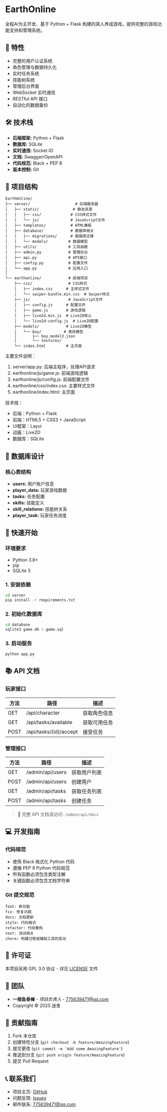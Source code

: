 <!--
 * @Author: 一根鱼骨棒 Email 775639471@qq.com
 * @Date: 2025-01-12 16:39:10
 * @LastEditTime: 2025-02-06 13:52:47
 * @LastEditors: 一根鱼骨棒
 * @Description: 本开源代码使用GPL 3.0协议
 * Software: VScode
 * Copyright 2025 迷舍
-->
# EarthOnline 

全程AI为主开发、基于 Python + Flask 构建的真人养成游戏，提供完整的游戏功能支持和管理系统。

## 🚀 特性

- 完整的用户认证系统
- 角色管理与数据持久化
- 实时任务系统
- 技能树系统
- 管理后台界面
- WebSocket 实时通信
- RESTful API 接口
- 自动化的数据备份

## 🛠 技术栈

- **后端框架:** Python + Flask
- **数据库:** SQLite
- **实时通信:** Socket.IO
- **文档:** Swagger/OpenAPI
- **代码规范:** Black + PEP 8
- **版本控制:** Git

## 📁 项目结构

```
EarthOnline/
├── server/                    # 后端服务器
│   ├── static/               # 静态资源
│   │   ├── css/             # CSS样式文件
│   │   └── js/              # JavaScript文件
│   ├── templates/           # HTML模板
│   ├── database/            # 数据库相关
│   │   ├── migrations/      # 数据库迁移
│   │   └── models/         # 数据模型
│   ├── utils/              # 工具函数
│   ├── admin.py            # 管理后台
│   ├── api.py              # API接口
│   ├── config.py           # 配置文件
│   └── app.py              # 应用入口
│
└── earthonline/            # 前端项目
    ├── css/                # CSS样式
    │   ├── index.css      # 主样式文件
    │   └── swiper-bundle.min.css  # Swiper样式
    ├── js/                 # JavaScript文件
    │   ├── config.js      # 配置文件
    │   ├── game.js        # 游戏逻辑
    │   ├── live2d.min.js  # Live2D核心
    │   └── live2d-config.js  # Live2D配置
    ├── models/            # Live2D模型
    │   └── boy/          # 男孩模型
    │       ├── boy.model3.json
    │       └── textures/
    └── index.html         # 主页面
```

主要文件说明：

1. server/app.py: 后端主程序，处理API请求
2. earthonline/js/game.js: 前端游戏逻辑
3. earthonline/js/config.js: 前端配置文件
4. earthonline/css/index.css: 主要样式文件
5. earthonline/index.html: 主页面

技术栈：

- 后端：Python + Flask
- 前端：HTML5 + CSS3 + JavaScript
- UI框架：Layui
- 动画：Live2D
- 数据库：SQLite


## 💾 数据库设计

### 核心表结构
- **users:** 用户账户信息
- **player_data:** 玩家游戏数据
- **tasks:** 任务配置
- **skills:** 技能定义
- **skill_relations:** 技能树关系
- **player_task:** 玩家任务进度

## 🚀 快速开始

### 环境要求
- Python 3.8+
- pip
- SQLite 3

### 1. 安装依赖
```bash
cd server
pip install -r requirements.txt
```

### 2. 初始化数据库
```bash
cd database
sqlite3 game.db < game.sql
```

### 3. 启动服务
```bash
python app.py
```

## 📚 API 文档

### 玩家接口
| 方法 | 路径 | 描述 |
|------|------|------|
| GET | /api/character | 获取角色信息 |
| GET | /api/tasks/available | 获取可用任务 |
| POST | /api/tasks/{id}/accept | 接受任务 |

### 管理接口
| 方法 | 路径 | 描述 |
|------|------|------|
| GET | /admin/api/users | 获取用户列表 |
| POST | /admin/api/users | 创建用户 |
| GET | /admin/api/tasks | 获取任务列表 |
| POST | /admin/api/tasks | 创建任务 |

> 📘 完整 API 文档请访问: `/admin/api/docs`

## 💻 开发指南

### 代码规范
- 使用 Black 格式化 Python 代码
- 遵循 PEP 8 Python 代码规范
- 所有函数必须包含类型注解
- 关键函数必须包含文档字符串

### Git 提交规范
```
feat: 新功能
fix: 修复问题
docs: 文档更新
style: 代码格式
refactor: 代码重构
test: 测试相关
chore: 构建过程或辅助工具的变动
```

## 📄 许可证

本项目采用 GPL 3.0 协议 - 详见 [LICENSE](LICENSE) 文件

## 👥 团队

- **一根鱼骨棒** - *项目负责人* - [775639471@qq.com](mailto:775639471@qq.com)
- Copyright © 2025 迷舍

## 🤝 贡献指南

1. Fork 本仓库
2. 创建特性分支 (`git checkout -b feature/AmazingFeature`)
3. 提交更改 (`git commit -m 'Add some AmazingFeature'`)
4. 推送到分支 (`git push origin feature/AmazingFeature`)
5. 提交 Pull Request

## 📞 联系我们

- 项目主页: [GitHub](https://github.com/yourusername/earthonline)
- 问题反馈: [Issues](https://github.com/yourusername/earthonline/issues)
- 邮件联系: 775639471@qq.com
